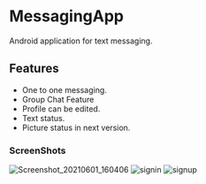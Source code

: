 
# MessagingApp
Android application for text messaging.

## Features
- One to one messaging.
- Group Chat Feature
- Profile can be edited.
- Text status.
- Picture status in next version.

### ScreenShots
![Screenshot_20210601_160406](https://user-images.githubusercontent.com/43600925/120323564-76ded800-c29a-11eb-8fa5-3b2a96e49064.png "Home")
![signin](https://user-images.githubusercontent.com/43600925/120850913-f1268b00-c52c-11eb-848e-d0c70a9ecd5c.png "SignIn")
![signup](https://user-images.githubusercontent.com/43600925/120850987-08657880-c52d-11eb-939f-eefa85450951.png "SignUp")

